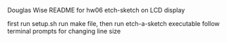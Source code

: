 Douglas Wise
README for hw06 etch-sketch on LCD display

first run setup.sh
run make file, then run etch-a-sketch executable
follow terminal prompts for changing line size
